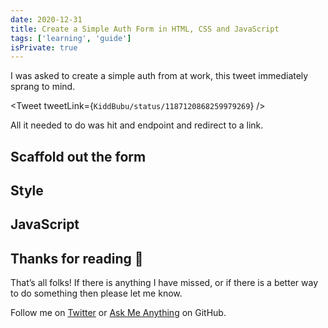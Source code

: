```yaml
---
date: 2020-12-31
title: Create a Simple Auth Form in HTML, CSS and JavaScript
tags: ['learning', 'guide']
isPrivate: true
---
```


<script>
  import Tweet from '$lib/components/tweet.svelte'
</script>

I was asked to create a simple auth from at work, this tweet
immediately sprang to mind.

<Tweet tweetLink={`KiddBubu/status/1187120868259979269`} />

<!-- ![like a psychopath tweet](./like-a-psychopath.png) -->

All it needed to do was hit and endpoint and redirect to a link.

## Scaffold out the form

## Style

## JavaScript

## Thanks for reading 🙏

That’s all folks! If there is anything I have missed, or if there is a
better way to do something then please let me know.

Follow me on [Twitter] or [Ask Me Anything] on GitHub.

<!-- Links -->

[twitter]: https://twitter.com/spences10
[ask me anything]: https://github.com/spences10/ama
